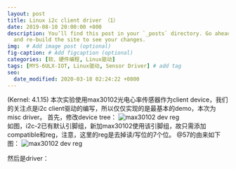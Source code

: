 ```yaml
---
layout: post
title: Linux i2c client driver （1）
date: 2019-08-10 20:00:00 +800
description: You’ll find this post in your `_posts` directory. Go ahead and edit it
  and re-build the site to see your changes.                                                                                   # Add post description (optional)
img:  # Add image post (optional)
fig-caption: # Add figcaption (optional)
categories: [软、硬件编程, Linux驱动]
tags: [MYS-6ULX-IOT, Linux驱动, Sensor Driver] # add tag
seo:
  date_modified: 2020-03-18 02:24:22 +0800
---
```

(Kernel: 4.1.15)
本次实验使用max30102光电心率传感器作为client device，我们的关注点是i2c client驱动的编写，所以仅仅实现的是最基本的demo，本次为misc driver。
首先，修改device tree：
![max30102 dev reg]({{site.baseurl}}/assets/img/MYS-6ULX-IOT/i2c_dts.png)<br>
如图，i2c-2已有默认引脚组，新加max30102使用该引脚组，故只需添加compatible和reg，注意，这里的reg是去掉读/写位的7个位。
@57的由来如下图：
![max30102 dev reg]({{site.baseurl}}/assets/img/MYS-6ULX-IOT/Max30102_reg.png)<br>

然后是driver：
